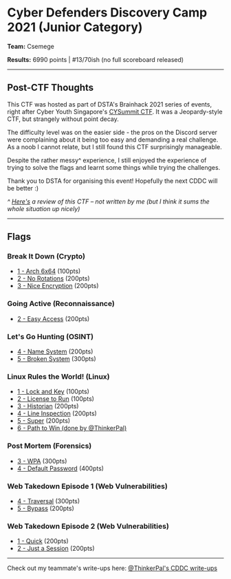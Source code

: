 # Cyber Defenders Discovery Camp 2021 (Junior Category)

**Team:** Csemege

**Results:** 6990 points | #13/70ish (no full scoreboard released)

---

## Post-CTF Thoughts

This CTF was hosted as part of DSTA's Brainhack 2021 series of events, right after Cyber Youth Singapore's [CYSummit CTF](/CYS%202021). It was a Jeopardy-style CTF, but strangely without point decay.

The difficulty level was on the easier side - the pros on the Discord server were complaining about it being too easy and demanding a real challenge. As a noob I cannot relate, but I still found this CTF surprisingly manageable.

Despite the rather messy^ experience, I still enjoyed the experience of trying to solve the flags and learnt some things while trying the challenges.

Thank you to DSTA for organising this event! Hopefully the next CDDC will be better :)

*^ [Here's](https://www.notion.so/CDDC21-Review-f239e9f81a32434f8e7af3053c9c74e8) a review of this CTF &ndash; not written by me (but I think it sums the whole situation up nicely)*

---

## Flags

### Break It Down (Crypto)

* [1 - Arch 6x64](Break%20It%20Down/1%20-%20Arch%206x64) (100pts)
* [2 - No Rotations](Break%20It%20Down/2%20-%20No%20Rotations) (200pts)
* [3 - Nice Encryption](Break%20It%20Down/3%20-%20Nice%20Encryption) (200pts)

### Going Active (Reconnaissance)

* [2 - Easy Access](Going%20Active/2%20-%20Easy%20Access) (200pts)

### Let's Go Hunting (OSINT)

* [4 - Name System](Let's%20Go%20Hunting/4%20-%20Name%20System) (200pts)
* [5 - Broken System](Let's%20Go%20Hunting/5%20-%20Broken%20System) (300pts)

### Linux Rules the World! (Linux)

* [1 - Lock and Key](Linux%20Rules%20the%20World!/1%20-%20Lock%20and%20Key) (100pts)
* [2 - License to Run](Linux%20Rules%20the%20World!/2%20-%20License%20to%20Run) (100pts)
* [3 - Historian](Linux%20Rules%20the%20World!/3%20-%20Historian) (200pts)
* [4 - Line Inspection](Linux%20Rules%20the%20World!/4%20-%20Line%20Inspection) (200pts)
* [5 - Super](Linux%20Rules%20the%20World!/5%20-%20Super) (200pts)
* [6 - Path to Win (done by @ThinkerPal)](https://github.com/ThinkerPal/CTF-Writeups/tree/master/2021-02-CDDC/Linux%20Rules%20the%20World/6%20-%20Path%20to%20Win)

### Post Mortem (Forensics)

* [3 - WPA](Post%20Mortem/3%20-%20WPA) (300pts)
* [4 - Default Password](Post%20Mortem/4%20-%20Default%20Password) (400pts)

### Web Takedown Episode 1 (Web Vulnerabilities)

* [4 - Traversal](Web%20Takedown%20Episode%201/4%20-%20Traversal) (300pts)
* [5 - Bypass](Web%20Takedown%20Episode%201/5%20-%20Bypass) (200pts)

### Web Takedown Episode 2 (Web Vulnerabilities)

* [1 - Quick](Web%20Takedown%20Episode%202/1%20-%20Quick) (200pts)
* [2 - Just a Session](Web%20Takedown%20Episode%202/2%20-%20Just%20a%20Session) (200pts)

---

Check out my teammate's write-ups here: [@ThinkerPal's CDDC write-ups](https://github.com/ThinkerPal/CTF-Writeups/tree/master/2021-02-CDDC)
